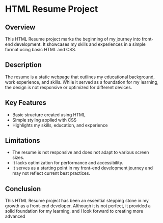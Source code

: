 # HTML Resume Project

## Overview
This HTML Resume project marks the beginning of my journey into front-end development. It showcases my skills and experiences in a simple format using basic HTML and CSS.

## Description
The resume is a static webpage that outlines my educational background, work experience, and skills. While it served as a foundation for my learning, the design is not responsive or optimized for different devices.

## Key Features
- Basic structure created using HTML
- Simple styling applied with CSS
- Highlights my skills, education, and experience

## Limitations
- The resume is not responsive and does not adapt to various screen sizes.
- It lacks optimization for performance and accessibility.
- It serves as a starting point in my front-end development journey and may not reflect current best practices.

## Conclusion
This HTML Resume project has been an essential stepping stone in my growth as a front-end developer. Although it is not perfect, it provided a solid foundation for my learning, and I look forward to creating more advanced
